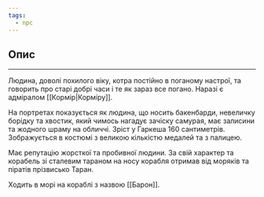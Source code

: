 ```yaml
---
tags:
  - npc
---
```

## Опис
---
Людина, доволі похилого віку, котра постійно в поганому настрої, та говорить про старі добрі часи і те як зараз все погано. Наразі є адміралом [[Кормір|Корміру]].  

На портретах показується як людина, що носить бакенбарди, невеличку борідку та хвостик, який чимось нагадує зачіску самурая, має залисини та жодного шраму на обличчі. Зріст у Гаркеша 160 сантиметрів. Зображується в костюмі з великою кількістю медалей та з палицею.  

Має репутацію жорсткої та пробивної людини. За свій характер та корабель зі сталевим тараном на носу корабля отримав від моряків та піратів прізвисько Таран.  

Ходить в морі на кораблі з назвою [[Барон]].